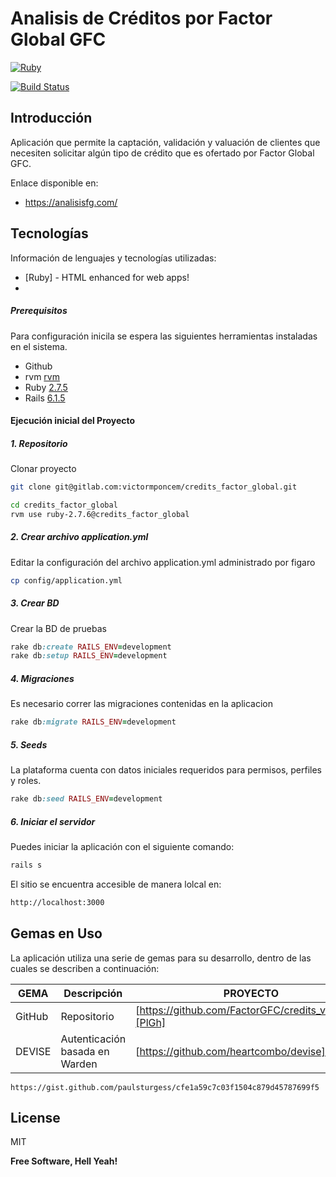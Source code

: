 # Analisis de Créditos por Factor Global GFC

[![Ruby](/Users/vponce/Downloads/rails6.jpeg)]()

[![Build Status](https://travis-ci.org/joemccann/dillinger.svg?branch=master)](https://travis-ci.org/joemccann/dillinger)

## Introducción
Aplicación que permite la captación, validación y valuación de clientes que necesiten solicitar algún tipo de crédito que es ofertado por Factor Global GFC.

Enlace disponible en:
- https://analisisfg.com/

## Tecnologías

Información de lenguajes y tecnologías utilizadas:

- [Ruby] - HTML enhanced for web apps!
-
##### Prerequisitos

Para configuración inicila se espera las siguientes herramientas instaladas en el sistema.

- Github
- rvm [rvm](https://rvm.io/rvm/install)
- Ruby [2.7.5](https://www.ruby-lang.org/en/news/2021/11/24/ruby-2-7-5-released/)
- Rails [6.1.5](https://rubyonrails.org/2022/3/10/Rails-6-1-5-has-been-released)


#### Ejecución inicial del Proyecto

##### 1. Repositorio
Clonar proyecto

```bash
git clone git@gitlab.com:victormponcem/credits_factor_global.git
```
```sh
cd credits_factor_global
rvm use ruby-2.7.6@credits_factor_global
```

##### 2. Crear archivo application.yml

Editar la configuración del archivo application.yml administrado por figaro
```bash
cp config/application.yml
```

##### 3. Crear BD

Crear la BD de pruebas

```ruby
rake db:create RAILS_ENV=development
rake db:setup RAILS_ENV=development
```

##### 4. Migraciones

Es necesario correr las migraciones contenidas en la aplicacion

```ruby
rake db:migrate RAILS_ENV=development
```
##### 5. Seeds

La plataforma cuenta con datos iniciales requeridos para permisos, perfiles y roles.

```ruby
rake db:seed RAILS_ENV=development
```

##### 6. Iniciar el servidor

Puedes iniciar la aplicación con el siguiente comando:

```ruby
rails s
```
El sitio se encuentra accesible de manera lolcal en:

```sh
http://localhost:3000
```

## Gemas en Uso

La aplicación utiliza una serie de gemas para su desarrollo, dentro de las cuales se describen a continuación:

| GEMA | Descripción|PROYECTO |
| ------ |------ | ------ |
| GitHub | Repositorio|[https://github.com/FactorGFC/credits_valuation][PlGh] |
| DEVISE | Autenticación basada en Warden|[https://github.com/heartcombo/devise][PlDb] |

```Instalación WickedPDF
https://gist.github.com/paulsturgess/cfe1a59c7c03f1504c879d45787699f5
```

## License

MIT

**Free Software, Hell Yeah!**

[//]: # (These are reference links used in the body of this note and get stripped out when the markdown processor does its job. There is no need to format nicely because it shouldn't be seen. Thanks SO - http://stackoverflow.com/questions/4823468/store-comments-in-markdown-syntax)

[PlDb]: <https://github.com/heartcombo/devise>
[PlGh]: <git@github.com:FactorGFC/credits_valuation.git>


